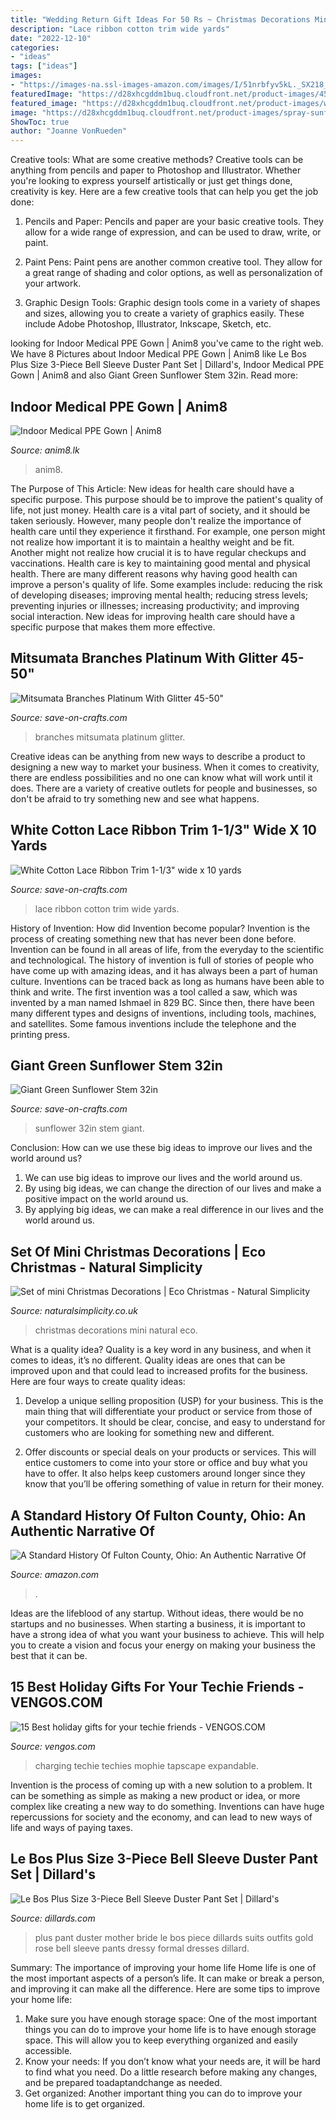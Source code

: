 ```yaml
---
title: "Wedding Return Gift Ideas For 50 Rs ~ Christmas Decorations Mini Natural Eco"
description: "Lace ribbon cotton trim wide yards"
date: "2022-12-10"
categories:
- "ideas"
tags: ["ideas"]
images:
- "https://images-na.ssl-images-amazon.com/images/I/51nrbfyv5kL._SX218_BO1,204,203,200_QL40_.jpg"
featuredImage: "https://d28xhcgddm1buq.cloudfront.net/product-images/45-50-natural-mitsumata-platinum-with-glitter-3-branches-4.jpg"
featured_image: "https://d28xhcgddm1buq.cloudfront.net/product-images/white-cotton-lace-crocheted-ribbon-1-width-white-10-yards-3-A.jpg"
image: "https://d28xhcgddm1buq.cloudfront.net/product-images/spray-sunflower-32in-green-2.jpg"
ShowToc: true
author: "Joanne VonRueden"
---
```



Creative tools: What are some creative methods?
Creative tools can be anything from pencils and paper to Photoshop and Illustrator. Whether you're looking to express yourself artistically or just get things done, creativity is key. Here are a few creative tools that can help you get the job done:
1. Pencils and Paper: Pencils and paper are your basic creative tools. They allow for a wide range of expression, and can be used to draw, write, or paint.

2. Paint Pens: Paint pens are another common creative tool. They allow for a great range of shading and color options, as well as personalization of your artwork.

3. Graphic Design Tools: Graphic design tools come in a variety of shapes and sizes, allowing you to create a variety of graphics easily. These include Adobe Photoshop, Illustrator, Inkscape, Sketch, etc.

	

		
looking for Indoor Medical PPE Gown | Anim8 you've came to the right web. We have 8 Pictures about Indoor Medical PPE Gown | Anim8 like Le Bos Plus Size 3-Piece Bell Sleeve Duster Pant Set | Dillard&#039;s, Indoor Medical PPE Gown | Anim8 and also Giant Green Sunflower Stem 32in. Read more:
		
    
## Indoor Medical PPE Gown | Anim8

<img loading=lazy src="https://www.anim8.lk/media/catalog/product/cache/1/image/9df78eab33525d08d6e5fb8d27136e95/i/m/img-1892.jpg" onerror="this.onerror=null;this.src='https://tse1.mm.bing.net/th?id=OIP.16piuU9oY4avxkxeDj_xqQHaHa&amp;pid=15.1';" alt="Indoor Medical PPE Gown | Anim8">

_Source: anim8.lk_

>anim8. 

	

The Purpose of This Article: New ideas for health care should have a specific purpose. This purpose should be to improve the patient's quality of life, not just money.
Health care is a vital part of society, and it should be taken seriously. However, many people don't realize the importance of health care until they experience it firsthand. For example, one person might not realize how important it is to maintain a healthy weight and be fit. Another might not realize how crucial it is to have regular checkups and vaccinations. Health care is key to maintaining good mental and physical health. There are many different reasons why having good health can improve a person's quality of life. Some examples include: reducing the risk of developing diseases; improving mental health; reducing stress levels; preventing injuries or illnesses; increasing productivity; and improving social interaction. New ideas for improving health care should have a specific purpose that makes them more effective.

    
## Mitsumata Branches Platinum With Glitter 45-50&quot;

<img loading=lazy src="https://d28xhcgddm1buq.cloudfront.net/product-images/45-50-natural-mitsumata-platinum-with-glitter-3-branches-4.jpg" onerror="this.onerror=null;this.src='https://tse1.mm.bing.net/th?id=OIP.KjH_v-wqL1wA-yLH4E1GzQDMEx&amp;pid=15.1';" alt="Mitsumata Branches Platinum With Glitter 45-50&quot;">

_Source: save-on-crafts.com_

>branches mitsumata platinum glitter. 

	

Creative ideas can be anything from new ways to describe a product to designing a new way to market your business. When it comes to creativity, there are endless possibilities and no one can know what will work until it does. There are a variety of creative outlets for people and businesses, so don't be afraid to try something new and see what happens.

    
## White Cotton Lace Ribbon Trim 1-1/3&quot; Wide X 10 Yards

<img loading=lazy src="https://d28xhcgddm1buq.cloudfront.net/product-images/white-cotton-lace-crocheted-ribbon-1-width-white-10-yards-3-A.jpg" onerror="this.onerror=null;this.src='https://tse3.mm.bing.net/th?id=OIP.1AWhN6fJ4Yyno0kIl2OlcQHaLA&amp;pid=15.1';" alt="White Cotton Lace Ribbon Trim 1-1/3&quot; wide x 10 yards">

_Source: save-on-crafts.com_

>lace ribbon cotton trim wide yards. 

	

History of Invention: How did Invention become popular?
Invention is the process of creating something new that has never been done before. Invention can be found in all areas of life, from the everyday to the scientific and technological. The history of invention is full of stories of people who have come up with amazing ideas, and it has always been a part of human culture. Inventions can be traced back as long as humans have been able to think and write. The first invention was a tool called a saw, which was invented by a man named Ishmael in 829 BC. Since then, there have been many different types and designs of inventions, including tools, machines, and satellites. Some famous inventions include the telephone and the printing press.

    
## Giant Green Sunflower Stem 32in

<img loading=lazy src="https://d28xhcgddm1buq.cloudfront.net/product-images/spray-sunflower-32in-green-2.jpg" onerror="this.onerror=null;this.src='https://tse4.mm.bing.net/th?id=OIP.FCeduPfv-TrdNYxVlky4UAHaE8&amp;pid=15.1';" alt="Giant Green Sunflower Stem 32in">

_Source: save-on-crafts.com_

>sunflower 32in stem giant. 

	

Conclusion: How can we use these big ideas to improve our lives and the world around us?
1. We can use big ideas to improve our lives and the world around us. 
2. By using big ideas, we can change the direction of our lives and make a positive impact on the world around us. 
3. By applying big ideas, we can make a real difference in our lives and the world around us.

    
## Set Of Mini Christmas Decorations | Eco Christmas - Natural Simplicity

<img loading=lazy src="https://www.naturalsimplicity.co.uk/wp-content/uploads/2013/07/set-mini-natural-christmas-decorations-04.jpg" onerror="this.onerror=null;this.src='https://tse1.mm.bing.net/th?id=OIP.CqoatAwvwR_Tk4upIfCSOgHaJ4&amp;pid=15.1';" alt="Set of mini Christmas Decorations | Eco Christmas - Natural Simplicity">

_Source: naturalsimplicity.co.uk_

>christmas decorations mini natural eco. 

	

What is a quality idea?
Quality is a key word in any business, and when it comes to ideas, it’s no different. Quality ideas are ones that can be improved upon and that could lead to increased profits for the business. Here are four ways to create quality ideas:
1. Develop a unique selling proposition (USP) for your business. This is the main thing that will differentiate your product or service from those of your competitors. It should be clear, concise, and easy to understand for customers who are looking for something new and different.

2. Offer discounts or special deals on your products or services. This will entice customers to come into your store or office and buy what you have to offer. It also helps keep customers around longer since they know that you’ll be offering something of value in return for their money.


    
## A Standard History Of Fulton County, Ohio: An Authentic Narrative Of

<img loading=lazy src="https://images-na.ssl-images-amazon.com/images/I/51nrbfyv5kL._SX218_BO1,204,203,200_QL40_.jpg" onerror="this.onerror=null;this.src='https://tse2.mm.bing.net/th?id=OIP.vxfynAYgpGcLY2sM03ahiwAAAA&amp;pid=15.1';" alt="A Standard History Of Fulton County, Ohio: An Authentic Narrative Of">

_Source: amazon.com_

>. 

	

Ideas are the lifeblood of any startup. Without ideas, there would be no startups and no businesses. When starting a business, it is important to have a strong idea of what you want your business to achieve. This will help you to create a vision and focus your energy on making your business the best that it can be.

    
## 15 Best Holiday Gifts For Your Techie Friends - VENGOS.COM

<img loading=lazy src="https://thegadgetflow.com/wp-content/uploads/2020/10/Best-holiday-gifts-for-your-techie-friends.jpg" onerror="this.onerror=null;this.src='https://tse3.mm.bing.net/th?id=OIP.G2cTXl060RdRxWD0g2rIUgHaEK&amp;pid=15.1';" alt="15 Best holiday gifts for your techie friends - VENGOS.COM">

_Source: vengos.com_

>charging techie techies mophie tapscape expandable. 

	

Invention is the process of coming up with a new solution to a problem. It can be something as simple as making a new product or idea, or more complex like creating a new way to do something. Inventions can have huge repercussions for society and the economy, and can lead to new ways of life and ways of paying taxes.

    
## Le Bos Plus Size 3-Piece Bell Sleeve Duster Pant Set | Dillard&#039;s

<img loading=lazy src="https://dimg.dillards.com/is/image/DillardsZoom/zoom/le-bos-plus-size-3-piece-bell-sleeve-duster-pant-set/05628420_zi_rose_gold.jpg" onerror="this.onerror=null;this.src='https://tse1.mm.bing.net/th?id=OIP.1h6vy-upPhvHgowtzAl4KQHaIl&amp;pid=15.1';" alt="Le Bos Plus Size 3-Piece Bell Sleeve Duster Pant Set | Dillard&#039;s">

_Source: dillards.com_

>plus pant duster mother bride le bos piece dillards suits outfits gold rose bell sleeve pants dressy formal dresses dillard. 

	

Summary: The importance of improving your home life
Home life is one of the most important aspects of a person’s life. It can make or break a person, and improving it can make all the difference. Here are some tips to improve your home life: 
1. Make sure you have enough storage space: One of the most important things you can do to improve your home life is to have enough storage space. This will allow you to keep everything organized and easily accessible. 
2. Know your needs: If you don’t know what your needs are, it will be hard to find what you need. Do a little research before making any changes, and be prepared toadaptandchange as needed. 
3. Get organized: Another important thing you can do to improve your home life is to get organized.

